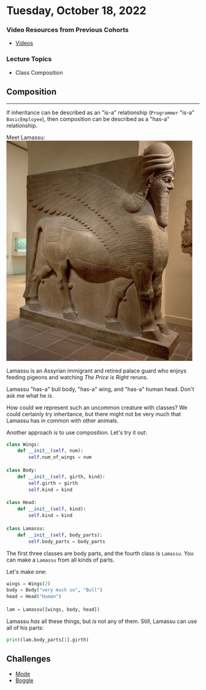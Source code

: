 Tuesday, October 18, 2022
====================
### Video Resources from Previous Cohorts
- [Videos](https://www.youtube.com/channel/UCASZ7zW_Egu0T4KG3YEdGfw/playlists)

### Lecture Topics
- Class Composition


## Composition
---
If inheritance can be described as an "is-a" relationship (`Programmer` "is-a" `BasicEmployee`), then composition can be described as a "has-a" relationship.

Meet Lamassu:<br/>
![lamassu](lecture-materials/lamassu.png)

Lamassu is an Assyrian immigrant and retired palace guard who enjoys feeding pigeons and watching <i>The Price is Right</i> reruns.

Lamassu "has-a" bull body, "has-a" wing, and "has-a" human head.  Don't ask me what he <i>is</i>.

How could we represent such an uncommon creature with classes?  We could certainly try inheritance, but there might not be very much that Lamassu has in common with other animals.

Another approach is to use composition.  Let's try it out:

```python
class Wings:
    def __init__(self, num):
        self.num_of_wings = num

class Body:
    def __init__(self, girth, kind):
        self.girth = girth
        self.kind = kind

class Head:
    def __init__(self, kind):
        self.kind = kind

class Lamassu:
    def __init__(self, body_parts):
        self.body_parts = body_parts
```

The first three classes are body parts, and the fourth class is `Lamassu`.  You can make a `Lamassu` from all kinds of parts.

Let's make one:
```python
wings = Wings(2)
body = Body("very much so", "Bull")
head = Head("Human")

lam = Lamassu([wings, body, head])
```

Lamassu <i>has</i> all these things, but <i>is</i> not any of them.  Still, Lamassu can use all of his parts:
```python
print(lam.body_parts[1].girth)
```

## Challenges
* [Mode](https://github.com/deltaplatoonew/calculate-mode)
* [Boggle](https://github.com/deltaplatoonew/boggle)
